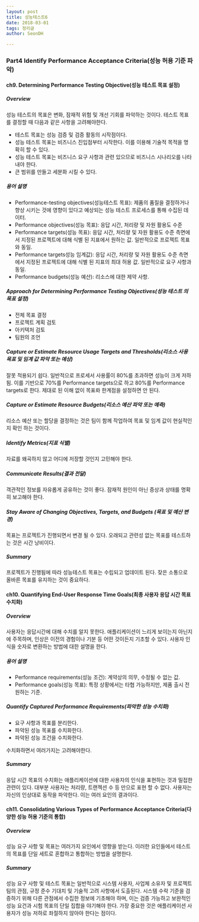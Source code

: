 ```yaml
---
layout: post
title: 성능테스트6
date: 2018-03-01
tags: 정리글
author: SeonDH

---
```



### Part4 Identify Performance Acceptance Criteria(성능 허용 기준 파악)

#### ch9. Determining Performance Testing Objective(성능 테스트 목표 설정)

##### Overview
성능 테스트의 목표은 변화, 잠재적 위험 및 개선 기회를 파악하는 것이다.
테스트 목표를 결정할 때 다음과 같은 사항을 고려해야한다.
- 테스트 목표는 성능 검증 및 검증 활동의 시작점이다.
- 성능 테스트 목표는 비즈니스 진입점부터 시작한다. 이를 이용해 기술적 목적을 명확히 할 수 있다.
- 성능 테스트 목표는 비즈니스 요구 사항과 관련 있으므로 비즈니스 시나리오를 나타내야 한다.
- 큰 범위를 만들고 세분화 시킬 수 있다.

##### 용어 설명
- Performance-testing objectives(성능테스트 목표):
제품의 품질을 결정하거나 향상 시키는 것에 영향이 있다고 예상되는 성능 테스트 프로세스를 통해 수집된 데이터.
- Performance objectives(성능 목표):
응답 시간, 처리량 및 자원 활용도 수준
-  Performance targets(성능 목표):
응답 시간, 처리량 및 자원 활용도 수준 측면에서 지정된 프로젝트에 대해 식별 된 지표에서 원하는 값. 일반적으로 프로젝트 목표와 동일.
- Performance targets성능 임계값):
응답 시간, 처리량 및 자원 활용도 수준 측면에서 지정된 프로젝트에 대해 식별 된 지표의 최대 허용 값. 일반적으로 요구 사항과 동일.
- Performance budgets(성능 예산):
리소스에 대한 제약 사항.

##### Approach for Determining Performance Testing Objectives(성능 테스트 의 목표 설정)
- 전체 목표 결정
- 프로젝트 계획 검토
- 아키텍처 검토
- 팀원의 조언

##### Capture or Estimate Resource Usage Targets and Thresholds(리소스 사용 목표 및 임계 값 파악 또는 예상)
잘못 적용되기 쉽다. 일반적으로 프로세서 사용률이 80%를 초과하면 성능이 크게 저하됨. 이를 기반으로 70%를 Performance targets으로 하고 80%를 Performance targets로 한다. 제대로 된 이해 없이 목표롸 한계점을 설정하면 안 된다.

##### Capture or Estimate Resource Budgets(리소스 예산 파악 또는 예측)
리소스 예산 또는 할당을 결정하는 것은 팀이 함께 작업하여 목표 및 임계 값이 현실적인지 확인 하는 것이다.

##### Identify Metrics(지표 식별)
자료를 왜곡하지 않고 어디에 저장할 것인지 고민해야 한다.

##### Communicate Results(결과 전달)
객관적인 정보를 자유롭게 공유하는 것이 좋다. 잠재적 원인이 아닌 증상과 상태를 명확히 보고해야 한다.

##### Stay Aware of Changing Objectives, Targets, and Budgets (목표 및 예산 변경)
목표는 프로젝트가 진행되면서 변경 될 수 있다. 오래되고 관련성 없는 목표를 테스트하는 것은 시간 낭비이다.

##### Summary
프로젝트가 진행됨에 따라 성능테스트 목표는 수립되고 업데이트 된다. 잦은 소통으로 올바른 목표를 유지하는 것이 중요하다.

#### ch10. Quantifying End-User Response Time Goals(최종 사용자 응답 시간 목표 수치화)

##### Overview
사용자는 응답시간에 대해 수치를 알지 못한다. 애플리케이션이 느리게 보이는지 아닌지에 주목하며, 인상은 이전의 경험이나 기분 등 어떤 것이든지 기초할 수 있다. 사용자 인식을 숫자로 변환하는 방법에 대한 설명을 한다.

##### 용어 설명
- Performance requirements(성능 조건):
계약상의 의무, 수정될 수 없는 값.
- Performance goals(성능 목표):
특정 상황에서는 타협 가능하지만, 제품 출시 전 원하는 기준.

##### Quantify Captured Performance Requirements(파악한 성능 수치화)
- 요구 사항과 목표를 분리한다.
- 파악된 성능 목표를 수치화한다.
- 파악된 성능 조건을 수치화한다.

수치화하면서 여러가지는 고려해야한다.

##### Summary
응답 시간 목표의 수치화는 애플리케이션에 대한 사용자의 인식을 표현하는 것과 밀접한 관련이 있다. 대부분 사용자는 처리량, 트랜젝션 수 등 만으로 표현 할 수 없다. 사용자는 자신의 인상대로 동작을 파악한다. 이는 여러 요인의 결과이다.


#### ch11. Consolidating Various Types of Performance Acceptance Criteria(다양한 성능 허용 기준의 통합)

##### Overview
성능 요구 사항 및 목표는 여러가지 요인에서 영향을 받는다. 이러한 요인들에서 테스트의 목표를 단일 세트로 혼합하고 통합하는 방법을 설명한다.

##### Summary
성능 요구 사항 및 테스트 목표는 일반적으로 시스템 사용자, 사업체 소유자 및 프로젝트 팀의 관점, 규정 준수 기대치 및 기술적 고려 사항에서 도출된다. 시스템 수락 기준을 검증하기 위해 다른 관점에서 수집한 정보에 기초해야 하며, 이는 검증 가능하고 보완적인 성능 요건과 시험 목표의 단일 집합을 야기해야 한다. 가장 중요한 것은 애플리케이션 사용자가 성능 저하로 좌절하지 않아야 한다는 점이다.
